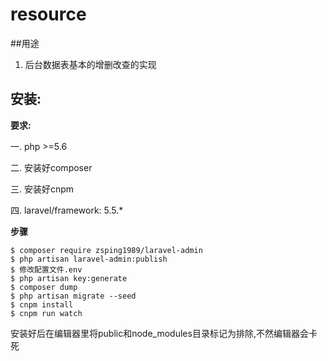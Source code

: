 # resource
##用途
1. 后台数据表基本的增删改查的实现

## 安装:
**要求:**

一. php >=5.6

二. 安装好composer

三. 安装好cnpm

四. laravel/framework: 5.5.*


**步骤**
```
$ composer require zsping1989/laravel-admin
$ php artisan laravel-admin:publish
$ 修改配置文件.env
$ php artisan key:generate
$ composer dump
$ php artisan migrate --seed
$ cnpm install
$ cnpm run watch
```

安装好后在编辑器里将public和node_modules目录标记为排除,不然编辑器会卡死